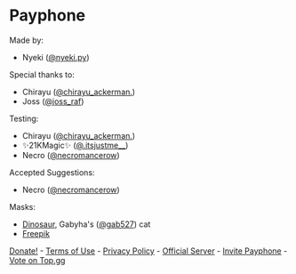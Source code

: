 # Payphone

Made by:
- Nyeki ([@nyeki.py](https://discord.com/users/777338793803513886))

Special thanks to:
- Chirayu ([@chirayu_ackerman.](https://discord.com/users/1241342249468428358))
- Joss ([@joss_raf](https://discord.com/users/1246444454861213706))

Testing:
- Chirayu ([@chirayu_ackerman.](https://discord.com/users/1241342249468428358))
- ✨21KMagic✨ ([@.itsjustme__](https://discord.com/users/698622915356393582))
- Necro ([@necromancerow](https://discord.com/users/1060597396393959504))

Accepted Suggestions:
- Necro ([@necromancerow](https://discord.com/users/1060597396393959504))

Masks:
- [Dinosaur](/assets/masks/dinosaur.png), Gabyha's ([@gab527](https://discord.com/users/678730832952950784)) cat
- [Freepik](https://www.freepik.com/)

[Donate!](https://ko-fi.com/payphonedev) - [Terms of Use](/terms) - [Privacy Policy](/privacy) - [Official Server](https://discord.gg/Cb3rCrTxmm) - [Invite Payphone](https://discord.com/oauth2/authorize?client_id=1212940413795827763) - [Vote on Top.gg](https://top.gg/bot/1212940413795827763)
